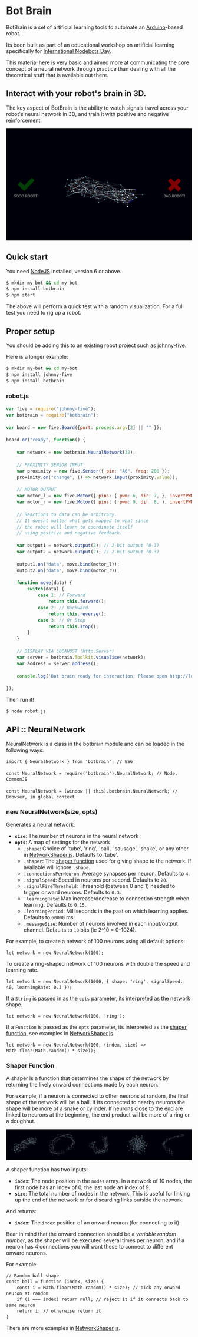 # Bot Brain

BotBrain is a set of artificial learning tools to automate an [Arduino](http://arduino.org)-based robot.

Its been built as part of an educational workshop on artificial learning specifically for [International Nodebots Day](https://www.eventbrite.com.au/e/international-nodebots-day-melbourne-2017-tickets-34845310261).

This material here is very basic and aimed more at communicating the core concept of a neural network through practice than dealing with all the theoretical stuff that is available out there.

## Interact with your robot's brain in 3D.

The key aspect of BotBrain is the ability to watch signals travel across your robot's neural network in 3D, and train it with positive and negative reinforcement.

![brain-3d.png](brain-3d.gif)

## Quick start

You need [NodeJS](https://nodejs.org/en/download/) installed, version 6 or above.

```sh
$ mkdir my-bot && cd my-bot
$ npm install botbrain
$ npm start
```

The above will perform a quick test with a random visualization. For a full test you need to rig up a robot.

## Proper setup

You should be adding this to an existing robot project such as [johnny-five](http://johnny-five.io/).

Here is a longer example:

```sh
$ mkdir my-bot && cd my-bot
$ npm install johnny-five
$ npm install botbrain
```

### robot.js
```js
var five = require("johnny-five");
var botbrain = require("botbrain");

var board = new five.Board({port: process.argv[2] || "" });

board.on("ready", function() {

    var network = new botbrain.NeuralNetwork(32);

    // PROXIMITY SENSOR INPUT
    var proximity = new five.Sensor({ pin: "A6", freq: 200 });
    proximity.on("change", () => network.input(proximity.value));

    // MOTOR OUTPUT
    var motor_l = new five.Motor({ pins: { pwm: 6, dir: 7, }, invertPWM: true, });
    var motor_r = new five.Motor({ pins: { pwm: 9, dir: 8, }, invertPWM: true, });

    // Reactions to data can be arbitrary.
    // It doesnt matter what gets mapped to what since
    // the robot will learn to coordinate itself
    // using positive and negative feedback.

    var output1 = network.output(2); // 2-bit output (0-3)
    var output2 = network.output(2); // 2-bit output (0-3)

    output1.on("data", move.bind(motor_l));
    output2.on("data", move.bind(motor_r));

    function move(data) {
    	switch(data) {
            case 1: // Forward
                return this.forward();
            case 2: // Backward
                return this.reverse();
            case 3: // Or Stop
                return this.stop();
    	}
    }

    // DISPLAY VIA LOCAHOST (http.Server)
    var server = botbrain.Toolkit.visualise(network);
    var address = server.address();

    console.log('Bot brain ready for interaction. Please open http://localhost:' + address.port);

});
```

Then run it!

```sh
$ node robot.js
```
## API :: NeuralNetwork

NeuralNetwork is a class in the botbrain module and can be loaded in the following ways:

```
import { NeuralNetwork } from 'botbrain'; // ES6  

const NeuralNetwork = require('botbrain').NeuralNetwork; // Node, CommonJS

const NeuralNetwork = (window || this).botbrain.NeuralNetwork; // Browser, in global context
```

### new NeuralNetwork(size, opts)

Generates a neural network.

- **`size`**: The number of neurons in the neural network
- **`opts`**: A map of settings for the network
    - `.shape`: Choice of 'tube', 'ring', 'ball', 'sausage', 'snake', or any other in [NetworkShaper.js](src/NetworkShaper.js). Defaults to 'tube'.
    - `.shaper`: The [shaper function](#shaper-function) used for giving shape to the network. If available will ignore `.shape`.
    - `.connectionsPerNeuron`: Average synapses per neuron. Defaults to `4`.
    - `.signalSpeed`: Speed in neurons per second. Defaults to `20`.
    - `.signalFireThreshold`: Threshold (between 0 and 1) needed to trigger onward neurons. Defaults to `0.3`.
    - `.learningRate`: Max increase/decrease to connection strength when learning. Defaults to `0.15`.
    - `.learningPeriod`: Milliseconds in the past on which learning applies. Defaults to `60000` ms.
    - `.messageSize`: Number of neurons involved in each input/output channel. Defaults to `10` bits (ie 2^10 = 0-1024).

For example, to create a network of 100 neurons using all default options:

```
let network = new NeuralNetwork(100);
```

To create a ring-shaped network of 100 neurons with double the speed and learning rate.

```
let network = new NeuralNetwork(1000, { shape: 'ring', signalSpeed: 40, learningRate: 0.3 });
```

If a `String` is passed in as the `opts` parameter, its interpreted as the network shape.

```
let network = new NeuralNetwork(100, 'ring');
```

If a `Function` is passed as the `opts` parameter, its interpreted as the [shaper function](#shaper-function), see examples in [NetworkShaper.js](src/NetworkShaper.js).

```
let network = new NeuralNetwork(100, (index, size) => Math.floor(Math.random() * size));
```

### Shaper Function

A shaper is a function that determines the shape of the network by returning the likely onward connections made by each neuron. 

For example, if a neuron is connected to other neurons at random, the final shape of the network will be a ball. If its connected to nearby neurons the shape will be more of a snake or cylinder. If neurons close to the end are linked to neurons at the beginning, the end product will be more of a ring or a doughnut.

![shaper.png](shaper.png)

A shaper function has two inputs: 

- **`index`**: The node position in the `nodes` array. In a network of 10 nodes, the first node has an index of 0, the last node an index of 9.
- **`size`**: The total number of nodes in the network. This is useful for linking up the end of the network or for discarding links outside the network.

And returns:

 - **`index`**: The `index` position of an onward neuron (for connecting to it). 

Bear in mind that the onward connection should be a *variable random number*, as the shaper will be executed several times per neuron, and if a neuron has 4 connections you will want these to connect to different onward neurons.

For example:

```
// Random ball shape
const ball = function (index, size) {
    const i = Math.floor(Math.random() * size); // pick any onward neuron at random
    if (i === index) return null; // reject it if it connects back to same neuron
    return i; // otherwise return it
}
```

There are more examples in [NetworkShaper.js](src/NetworkShaper.js).
